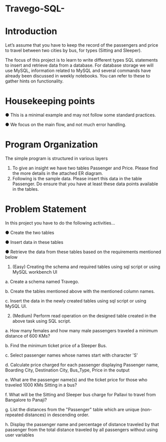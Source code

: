 # Travego-SQL-

# Introduction

Let’s assume that you have to keep the record of the passengers and price to travel between two cities by bus, for types (Sitting and Sleeper).

The focus of this project is to learn to write different types SQL statements to insert and retrieve data from a database. For database storage we will use MySQL, information related to MySQL and several commands have already been discussed in weekly notebooks. You can refer to these to gather hints on functionality.

# Housekeeping points

● This is a minimal example and may not follow some standard practices.

● We focus on the main flow, and not much error handling.

# Program Organization

The simple program is structured in various layers

1. To give an insight we have two tables Passenger and Price. Please find the more details in the attached ER diagram.
2. Following is the sample data. Please insert this data in the table Passenger. Do ensure that you have at least these data points available in the tables.

# Problem Statement

In this project you have to do the following activities…

● Create the two tables

● Insert data in these tables

● Retrieve the data from these tables based on the requirements mentioned below

1. (Easy) Creating the schema and required tables using sql script or using MySQL workbench UI

a. Create a schema named Travego.

b. Create the tables mentioned above with the mentioned column names.

c. Insert the data in the newly created tables using sql script or using MySQL UI.

2. (Medium) Perform read operation on the designed table created in the above task using SQL script.

a. How many females and how many male passengers traveled a minimum distance of 600 KMs?

b. Find the minimum ticket price of a Sleeper Bus.

c. Select passenger names whose names start with character 'S'

d. Calculate price charged for each passenger displaying Passenger name, Boarding City, Destination City, Bus_Type, Price in the output

e. What are the passenger name(s) and the ticket price for those who traveled 1000 KMs Sitting in a bus?

f. What will be the Sitting and Sleeper bus charge for Pallavi to travel from Bangalore to Panaji?

g. List the distances from the "Passenger" table which are unique (non-repeated distances) in descending order.

h. Display the passenger name and percentage of distance traveled by that passenger from the total distance traveled by all passengers without using user variables
